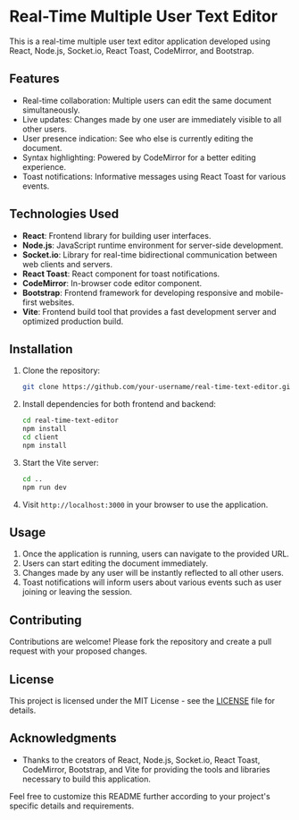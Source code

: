 # Real-Time Multiple User Text Editor

This is a real-time multiple user text editor application developed using React, Node.js, Socket.io, React Toast, CodeMirror, and Bootstrap.

## Features

- Real-time collaboration: Multiple users can edit the same document simultaneously.
- Live updates: Changes made by one user are immediately visible to all other users.
- User presence indication: See who else is currently editing the document.
- Syntax highlighting: Powered by CodeMirror for a better editing experience.
- Toast notifications: Informative messages using React Toast for various events.

## Technologies Used

- **React**: Frontend library for building user interfaces.
- **Node.js**: JavaScript runtime environment for server-side development.
- **Socket.io**: Library for real-time bidirectional communication between web clients and servers.
- **React Toast**: React component for toast notifications.
- **CodeMirror**: In-browser code editor component.
- **Bootstrap**: Frontend framework for developing responsive and mobile-first websites.
- **Vite**: Frontend build tool that provides a fast development server and optimized production build.

## Installation

1. Clone the repository:

   ```bash
   git clone https://github.com/your-username/real-time-text-editor.git
   ```

2. Install dependencies for both frontend and backend:

   ```bash
   cd real-time-text-editor
   npm install
   cd client
   npm install
   ```

3. Start the Vite server:

   ```bash
   cd ..
   npm run dev
   ```

4. Visit `http://localhost:3000` in your browser to use the application.

## Usage

1. Once the application is running, users can navigate to the provided URL.
2. Users can start editing the document immediately.
3. Changes made by any user will be instantly reflected to all other users.
4. Toast notifications will inform users about various events such as user joining or leaving the session.

## Contributing

Contributions are welcome! Please fork the repository and create a pull request with your proposed changes.

## License

This project is licensed under the MIT License - see the [LICENSE](LICENSE) file for details.

## Acknowledgments

- Thanks to the creators of React, Node.js, Socket.io, React Toast, CodeMirror, Bootstrap, and Vite for providing the tools and libraries necessary to build this application.
  
Feel free to customize this README further according to your project's specific details and requirements.
